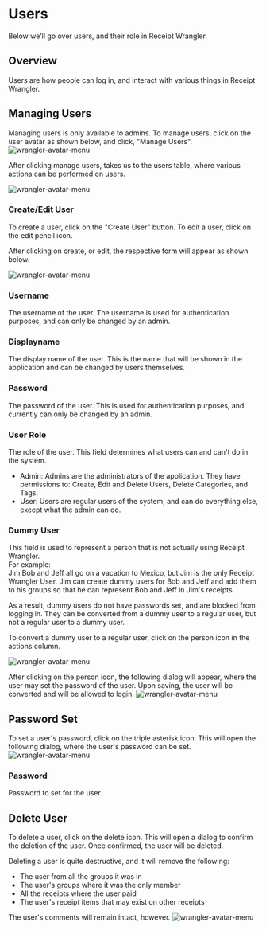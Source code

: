 # Users

Below we'll go over users, and their role in Receipt Wrangler.

## Overview

Users are how people can log in, and interact with various things in Receipt Wrangler.

## Managing Users

Managing users is only available to admins. To manage users, click on the user avatar as shown below, and click, "Manage
Users".
![wrangler-avatar-menu](/img/wrangler-avatar-menu.png)

After clicking manage users, takes us to the users table, where various actions can be performed on users.

![wrangler-avatar-menu](/img/users/user-table.png)

### Create/Edit User

To create a user, click on the "Create User" button.
To edit a user, click on the edit pencil icon.

After clicking on create, or edit, the respective form will appear as shown below.

![wrangler-avatar-menu](/img/users/user-form.png)

### Username

The username of the user. The username is used for authentication purposes, and can only be changed by an admin.

### Displayname

The display name of the user. This is the name that will be shown in the application and can be changed by users
themselves.

### Password

The password of the user. This is used for authentication purposes, and currently can only be changed by an admin.

### User Role

The role of the user. This field determines what users can and can't do in the system.

- Admin: Admins are the administrators of the application. They have permissions to: Create, Edit and Delete Users,
  Delete Categories, and Tags.
- User: Users are regular users of the system, and can do everything else, except what the admin can do.

### Dummy User

This field is used to represent a person that is not actually using Receipt Wrangler.  
For example:  
Jim Bob and Jeff all go on a vacation to Mexico, but Jim is the only Receipt Wrangler User.
Jim can create dummy users for Bob and Jeff and add them to his groups so that he can represent Bob and Jeff in Jim's
receipts.

As a result, dummy users do not have passwords set, and are blocked from logging in.
They can be converted from a dummy user to a regular user, but not a regular user to a dummy user.

To convert a dummy user to a regular user, click on the person icon in the actions column.

![wrangler-avatar-menu](/img/users/convert-dummy.png)

After clicking on the person icon, the following dialog will appear, where the user may set the password of the user.
Upon saving, the user will be converted and will be allowed to login.
![wrangler-avatar-menu](/img/users/dummy-password-set.png)

## Password Set

To set a user's password, click on the triple asterisk icon.
This will open the following dialog, where the user's password can be set.
![wrangler-avatar-menu](/img/users/set-password.png)

### Password

Password to set for the user.

## Delete User

To delete a user, click on the delete icon. This will open a dialog to confirm the deletion of the user.
Once confirmed, the user will be deleted.

Deleting a user is quite destructive, and it will remove the following:

* The user from all the groups it was in
* The user's groups where it was the only member
* All the receipts where the user paid
* The user's receipt items that may exist on other receipts

The user's comments will remain intact, however.
![wrangler-avatar-menu](/img/users/delete-user.png)

